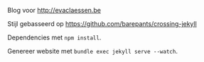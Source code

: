 Blog voor http://evaclaessen.be

Stijl gebasseerd op https://github.com/barepants/crossing-jekyll

Dependencies met `npm install`.

Genereer website met `bundle exec jekyll serve --watch`.